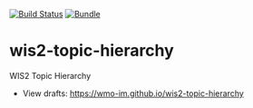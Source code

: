 [![Build Status](https://github.com/wmo-im/wis2-topic-hierarchy/workflows/WTH%20specification/badge.svg)](https://github.com/wmo-im/wis2-topic-hierarchy/actions/workflows/main.yml)
[![Bundle](https://github.com/wmo-im/wis2-topic-hierarchy/workflows/WTH%20specification/badge.svg)](https://github.com/wmo-im/wis2-topic-hierarchy/actions/workflows/main.yml)

# wis2-topic-hierarchy

WIS2 Topic Hierarchy
* View drafts: https://wmo-im.github.io/wis2-topic-hierarchy
